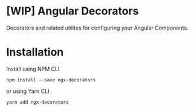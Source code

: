 # [WIP] Angular Decorators

Decorators and related utilites for configuring your Angular Components.

# Installation

Install using NPM CLI
```
npm install --save ngx-decorators
```

or using Yarn CLI
```
yarn add ngx-decorators
```
